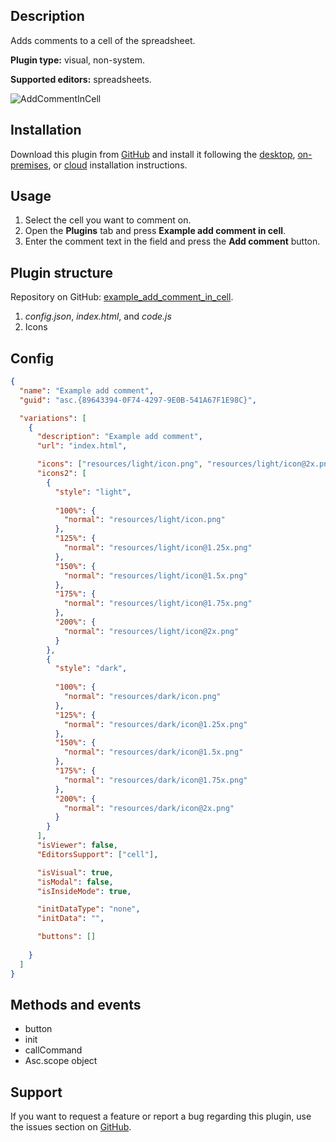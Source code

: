 ## Description

Adds comments to a cell of the spreadsheet.

**Plugin type:** visual, non-system.

**Supported editors:** spreadsheets.

![AddCommentInCell](/assets/images/plugins/gifs/add-comment-in-cell.gif)

## Installation

Download this plugin from [GitHub](https://github.com/ONLYOFFICE/sdkjs-plugins/tree/master/example_add_comment_in_cell) and install it following the [desktop](../Installing/ONLYOFFICE%20Desktop%20Editors.md), [on-premises](../Installing/ONLYOFFICE%20Docs%20on-premises.md), or [cloud](../Installing/ONLYOFFICE%20Cloud.md) installation instructions.

## Usage

1. Select the cell you want to comment on.
2. Open the **Plugins** tab and press **Example add comment in cell**.
3. Enter the comment text in the field and press the **Add comment** button.

## Plugin structure

Repository on GitHub: [example_add_comment_in_cell](https://github.com/ONLYOFFICE/sdkjs-plugins/tree/master/example_add_comment_in_cell).

1. *config.json*, *index.html*, and *code.js*
2. Icons

## Config

``` json
{
  "name": "Example add comment",
  "guid": "asc.{89643394-0F74-4297-9E0B-541A67F1E98C}",

  "variations": [
    {
      "description": "Example add comment",
      "url": "index.html",

      "icons": ["resources/light/icon.png", "resources/light/icon@2x.png"],
      "icons2": [
        {
          "style": "light",
                    
          "100%": {
            "normal": "resources/light/icon.png"
          },
          "125%": {
            "normal": "resources/light/icon@1.25x.png"
          },
          "150%": {
            "normal": "resources/light/icon@1.5x.png"
          },
          "175%": {
            "normal": "resources/light/icon@1.75x.png"
          },
          "200%": {
            "normal": "resources/light/icon@2x.png"
          }
        },
        {
          "style": "dark",
                    
          "100%": {
            "normal": "resources/dark/icon.png"
          },
          "125%": {
            "normal": "resources/dark/icon@1.25x.png"
          },
          "150%": {
            "normal": "resources/dark/icon@1.5x.png"
          },
          "175%": {
            "normal": "resources/dark/icon@1.75x.png"
          },
          "200%": {
            "normal": "resources/dark/icon@2x.png"
          }
        }
      ],
      "isViewer": false,
      "EditorsSupport": ["cell"],

      "isVisual": true,
      "isModal": false,
      "isInsideMode": true,

      "initDataType": "none",
      "initData": "",

      "buttons": []
 
    }
  ]
}
```

## Methods and events

- button
- init
- callCommand
- Asc.scope object

## Support

If you want to request a feature or report a bug regarding this plugin, use the issues section on [GitHub](https://github.com/ONLYOFFICE/sdkjs-plugins/issues).
